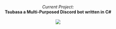 <p align=center>
  <i>Current Project:</i>
  <br>
  <b>Tsubasa a Multi-Purposed Discord bot written in C#</b>
  <br><br>
  <a href="https://ko-fi.com/M4M727GDD"><img src = "https://www.ko-fi.com/img/githubbutton_sm.svg"></a>
  <br>
</p>


